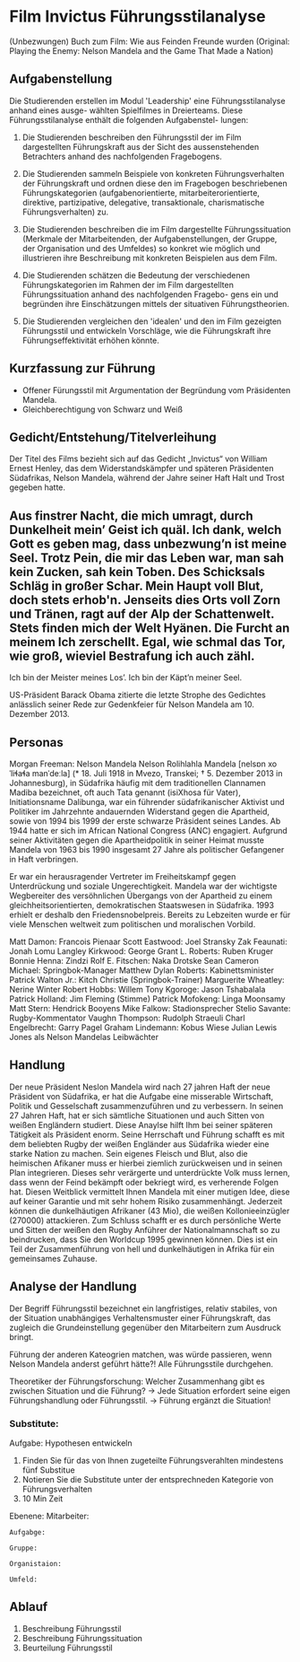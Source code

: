 # Film Invictus Führungsstilanalyse

(Unbezwungen)
Buch zum Film:
Wie aus Feinden Freunde wurden (Original: Playing the Enemy: Nelson Mandela and the Game That Made a Nation)

## Aufgabenstellung

Die Studierenden erstellen im Modul 'Leadership' eine Führungsstilanalyse anhand eines ausge-
wählten Spielfilmes in Dreierteams. Diese Führungsstilanalyse enthält die folgenden Aufgabenstel-
lungen:

1. Die Studierenden beschreiben den Führungsstil der im Film dargestellten Führungskraft
aus der Sicht des aussenstehenden Betrachters anhand des nachfolgenden Fragebogens.

2. Die Studierenden sammeln Beispiele von konkreten Führungsverhalten der Führungskraft und ordnen diese den im Fragebogen beschriebenen Führungskategorien (aufgabenorientierte, mitarbeiterorientierte, direktive, partizipative, delegative, transaktionale, charismatische Führungsverhalten) zu.

3. Die Studierenden beschreiben die im Film dargestellte Führungssituation (Merkmale der
Mitarbeitenden, der Aufgabenstellungen, der Gruppe, der Organisation und des Umfeldes)
so konkret wie möglich und illustrieren ihre Beschreibung mit konkreten Beispielen aus
dem Film.

4. Die Studierenden schätzen die Bedeutung der verschiedenen Führungskategorien im
Rahmen der im Film dargestellten Führungssituation anhand des nachfolgenden Fragebo-
gens ein und begründen ihre Einschätzungen mittels der situativen Führungstheorien.

5. Die Studierenden vergleichen den 'idealen' und den im Film gezeigten Führungsstil und
entwickeln Vorschläge, wie die Führungskraft ihre Führungseffektivität erhöhen könnte.

## Kurzfassung zur Führung
- Offener Fürungsstil mit Argumentation der Begründung vom Präsidenten Mandela.
- Gleichberechtigung von Schwarz und Weiß

## Gedicht/Entstehung/Titelverleihung
Der Titel des Films bezieht sich auf das Gedicht „Invictus“ von William Ernest Henley, das dem Widerstandskämpfer und späteren Präsidenten Südafrikas, Nelson Mandela, während der Jahre seiner Haft Halt und Trost gegeben hatte.

Aus finstrer Nacht, die mich umragt,
durch Dunkelheit mein’ Geist ich quäl.
Ich dank, welch Gott es geben mag,
dass unbezwung’n ist meine Seel.
Trotz Pein, die mir das Leben war,
man sah kein Zucken, sah kein Toben.
Des Schicksals Schläg in großer Schar.
Mein Haupt voll Blut, doch stets erhob'n.
Jenseits dies Orts voll Zorn und Tränen,
ragt auf der Alp der Schattenwelt.
Stets finden mich der Welt Hyänen.
Die Furcht an meinem Ich zerschellt.
Egal, wie schmal das Tor, wie groß,
wieviel Bestrafung ich auch zähl.
--
Ich bin der Meister meines Los’.
Ich bin der Käpt’n meiner Seel.


US-Präsident Barack Obama zitierte die letzte Strophe des Gedichtes anlässlich seiner Rede zur Gedenkfeier für Nelson Mandela am 10. Dezember 2013.

## Personas

Morgan Freeman: Nelson Mandela
Nelson Rolihlahla Mandela [nelsɒn xoˈliɬaɬa manˈdeːla] (* 18. Juli 1918 in Mvezo, Transkei; † 5. Dezember 2013 in Johannesburg), in Südafrika häufig mit dem traditionellen Clannamen Madiba bezeichnet, oft auch Tata genannt (isiXhosa für Vater), Initiationsname Dalibunga, war ein führender südafrikanischer Aktivist und Politiker im Jahrzehnte andauernden Widerstand gegen die Apartheid, sowie von 1994 bis 1999 der erste schwarze Präsident seines Landes.
Ab 1944 hatte er sich im African National Congress (ANC) engagiert. Aufgrund seiner Aktivitäten gegen die Apartheidpolitik in seiner Heimat musste Mandela von 1963 bis 1990 insgesamt 27 Jahre als politischer Gefangener in Haft verbringen.

Er war ein herausragender Vertreter im Freiheitskampf gegen Unterdrückung und soziale Ungerechtigkeit.
Mandela war der wichtigste Wegbereiter des versöhnlichen Übergangs von der Apartheid zu einem gleichheitsorientierten, demokratischen Staatswesen in Südafrika. 1993 erhielt er deshalb den Friedensnobelpreis. Bereits zu Lebzeiten wurde er für viele Menschen weltweit zum politischen und moralischen Vorbild.

Matt Damon: Francois Pienaar
Scott Eastwood: Joel Stransky
Zak Feaunati: Jonah Lomu
Langley Kirkwood: George
Grant L. Roberts: Ruben Kruger
Bonnie Henna: Zindzi
Rolf E. Fitschen: Naka Drotske
Sean Cameron Michael: Springbok-Manager
Matthew Dylan Roberts: Kabinettsminister
Patrick Walton Jr.: Kitch Christie (Springbok-Trainer)
Marguerite Wheatley: Nerine Winter
Robert Hobbs: Willem
Tony Kgoroge: Jason Tshabalala
Patrick Holland: Jim Fleming (Stimme)
Patrick Mofokeng: Linga Moonsamy
Matt Stern: Hendrick Booyens
Mike Falkow: Stadionsprecher
Stelio Savante: Rugby-Kommentator
Vaughn Thompson: Rudolph Straeuli
Charl Engelbrecht: Garry Pagel
Graham Lindemann: Kobus Wiese
Julian Lewis Jones als Nelson Mandelas Leibwächter

## Handlung

Der neue Präsident Neslon Mandela wird nach 27 jahren Haft der neue Präsident von Südafrika, er hat die Aufgabe eine misserable Wirtschaft, Politik und Gesselschaft zusammenzuführen und zu verbessern. In seinen 27 Jahren Haft, hat er sich sämtliche Situationen und auch Sitten von weißen Engländern studiert. Diese Anaylse hilft Ihm bei seiner späteren Tätigkeit als Präsident enorm. Seine Herrschaft und Führung schafft es mit dem beliebten Rugby der weißen Engländer aus Südafrika wieder eine starke Nation zu machen. Sein eigenes Fleisch und Blut, also die heimischen Afikaner muss er hierbei ziemlich zurückweisen und in seinen Plan integrieren. Dieses sehr verärgerte und unterdrückte Volk muss lernen, dass wenn der Feind bekämpft oder bekriegt wird, es verherende Folgen hat. Diesen Weitblick vermittelt Ihnen Mandela mit einer mutigen Idee, diese auf keiner Garantie und mit sehr hohem Risiko zusammenhängt. Jederzeit können die dunkelhäutigen Afrikaner (43 Mio), die weißen Kollonieeinzügler (270000) attackieren. Zum Schluss schafft er es durch persönliche Werte und Sitten der weißen den Rugby Anführer der Nationalmannschaft so zu beindrucken, dass Sie den Worldcup 1995 gewinnen können. Dies ist ein Teil der Zusammenführung von hell und dunkelhäutigen in Afrika für ein gemeinsames Zuhause.


## Analyse der Handlung

Der Begriff Führungsstil bezeichnet ein langfristiges, relativ stabiles, von der Situation unabhängiges Verhaltensmuster einer Führungskraft, das zugleich die Grundeinstellung gegenüber den Mitarbeitern zum Ausdruck bringt.

Führung der anderen Kateogrien matchen, was würde passieren, wenn Nelson Mandela anderst geführt hätte?!
Alle Führungsstile durchgehen.

Theoretiker der Führungsforschung: Welcher Zusammenhang gibt es zwischen Situation und die Führung?
-> Jede Situation erfordert seine eigen Führungshandlung oder Führungsstil.
-> Führung ergänzt die Situation!

### Substitute:
  Aufgabe: Hypothesen entwickeln
 1. Finden Sie für das von Ihnen zugeteilte Führungsverahlten mindestens fünf Substitue
 2. Notieren Sie die Substitute unter der entsprechneden Kategorie von Führungsverhalten
 3. 10 Min Zeit

Ebenene:
    Mitarbeiter:

    Aufgabge:
    
    Gruppe:
    
    Organistaion:
    
    Umfeld:

## Ablauf

1. Beschreibung Führungsstil
2. Beschreibung Führungssituation
3. Beurteilung Führungsstil